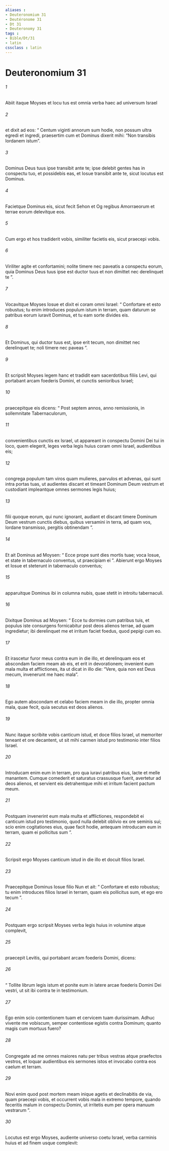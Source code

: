 ```yaml
---
aliases : 
- Deuteronomium 31
- Deutéronome 31
- Dt 31
- Deuteronomy 31
tags : 
- Bible/Dt/31
- latin
cssclass : latin
---
```


# Deuteronomium 31

###### 1
Abiit itaque Moyses et locu tus est omnia verba haec ad universum Israel 
###### 2
et dixit ad eos: “ Centum viginti annorum sum hodie, non possum ultra egredi et ingredi, praesertim cum et Dominus dixerit mihi: “Non transibis Iordanem istum”. 
###### 3
Dominus Deus tuus ipse transibit ante te; ipse delebit gentes has in conspectu tuo, et possidebis eas, et Iosue transibit ante te, sicut locutus est Dominus. 
###### 4
Facietque Dominus eis, sicut fecit Sehon et Og regibus Amorraeorum et terrae eorum delevitque eos. 
###### 5
Cum ergo et hos tradiderit vobis, similiter facietis eis, sicut praecepi vobis. 
###### 6
Viriliter agite et confortamini; nolite timere nec paveatis a conspectu eorum, quia Dominus Deus tuus ipse est ductor tuus et non dimittet nec derelinquet te ”.
###### 7
Vocavitque Moyses Iosue et dixit ei coram omni Israel: “ Confortare et esto robustus; tu enim introduces populum istum in terram, quam daturum se patribus eorum iuravit Dominus, et tu eam sorte divides eis. 
###### 8
Et Dominus, qui ductor tuus est, ipse erit tecum, non dimittet nec derelinquet te; noli timere nec paveas ”.
###### 9
Et scripsit Moyses legem hanc et tradidit eam sacerdotibus filiis Levi, qui portabant arcam foederis Domini, et cunctis senioribus Israel; 
###### 10
praecepitque eis dicens: “ Post septem annos, anno remissionis, in sollemnitate Tabernaculorum, 
###### 11
convenientibus cunctis ex Israel, ut appareant in conspectu Domini Dei tui in loco, quem elegerit, leges verba legis huius coram omni Israel, audientibus eis; 
###### 12
congrega populum tam viros quam mulieres, parvulos et advenas, qui sunt intra portas tuas, ut audientes discant et timeant Dominum Deum vestrum et custodiant impleantque omnes sermones legis huius; 
###### 13
filii quoque eorum, qui nunc ignorant, audiant et discant timere Dominum Deum vestrum cunctis diebus, quibus versamini in terra, ad quam vos, Iordane transmisso, pergitis obtinendam ”.
###### 14
Et ait Dominus ad Moysen: “ Ecce prope sunt dies mortis tuae; voca Iosue, et state in tabernaculo conventus, ut praecipiam ei ”. Abierunt ergo Moyses et Iosue et steterunt in tabernaculo conventus; 
###### 15
apparuitque Dominus ibi in columna nubis, quae stetit in introitu tabernaculi.
###### 16
Dixitque Dominus ad Moysen: “ Ecce tu dormies cum patribus tuis, et populus iste consurgens fornicabitur post deos alienos terrae, ad quam ingredietur; ibi derelinquet me et irritum faciet foedus, quod pepigi cum eo. 
###### 17
Et irascetur furor meus contra eum in die illo, et derelinquam eos et abscondam faciem meam ab eis, et erit in devorationem; invenient eum mala multa et afflictiones, ita ut dicat in illo die: “Vere, quia non est Deus mecum, invenerunt me haec mala”. 
###### 18
Ego autem abscondam et celabo faciem meam in die illo, propter omnia mala, quae fecit, quia secutus est deos alienos.
###### 19
Nunc itaque scribite vobis canticum istud, et doce filios Israel, ut memoriter teneant et ore decantent, ut sit mihi carmen istud pro testimonio inter filios Israel. 
###### 20
Introducam enim eum in terram, pro qua iuravi patribus eius, lacte et melle manantem. Cumque comederit et saturatus crassusque fuerit, avertetur ad deos alienos, et servient eis detrahentque mihi et irritum facient pactum meum. 
###### 21
Postquam invenerint eum mala multa et afflictiones, respondebit ei canticum istud pro testimonio, quod nulla delebit oblivio ex ore seminis sui; scio enim cogitationes eius, quae facit hodie, antequam introducam eum in terram, quam ei pollicitus sum ”. 
###### 22
Scripsit ergo Moyses canticum istud in die illo et docuit filios Israel.
###### 23
Praecepitque Dominus Iosue filio Nun et ait: “ Confortare et esto robustus; tu enim introduces filios Israel in terram, quam eis pollicitus sum, et ego ero tecum ”.
###### 24
Postquam ergo scripsit Moyses verba legis huius in volumine atque complevit, 
###### 25
praecepit Levitis, qui portabant arcam foederis Domini, dicens: 
###### 26
“ Tollite librum legis istum et ponite eum in latere arcae foederis Domini Dei vestri, ut sit ibi contra te in testimonium. 
###### 27
Ego enim scio contentionem tuam et cervicem tuam durissimam. Adhuc vivente me vobiscum, semper contentiose egistis contra Dominum; quanto magis cum mortuus fuero?
###### 28
Congregate ad me omnes maiores natu per tribus vestras atque praefectos vestros, et loquar audientibus eis sermones istos et invocabo contra eos caelum et terram. 
###### 29
Novi enim quod post mortem meam inique agetis et declinabitis de via, quam praecepi vobis, et occurrent vobis mala in extremo tempore, quando feceritis malum in conspectu Domini, ut irritetis eum per opera manuum vestrarum ”. 
###### 30
Locutus est ergo Moyses, audiente universo coetu Israel, verba carminis huius et ad finem usque complevit:
